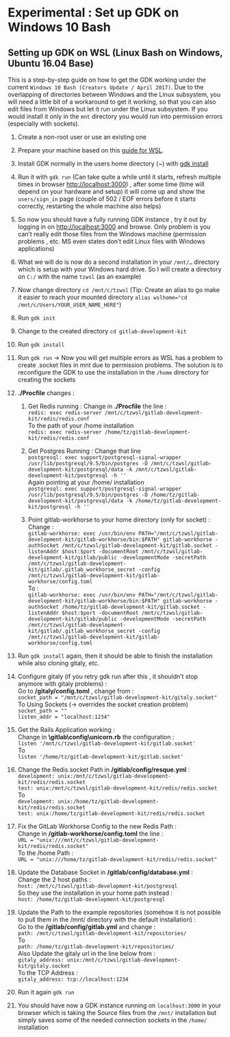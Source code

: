# **Experimental** : Set up GDK on Windows 10 Bash

## Setting up GDK on WSL (Linux Bash on Windows, Ubuntu 16.04 Base)

This is a step-by-step guide on how to get the GDK working under the current `Windows 10 Bash (Creators Update / April 2017)`. Due to the overlapping of directories between Windows and the Linux subsystem, you will need a little bit of a workaround to get it working, so that you can also edit files from Windows but let it run under the Linux subsystem. If you would install it only in the `mnt` directory you would run into permission errors (especially with sockets).

1. Create a non-root user or use an existing one

2. Prepare your machine based on this [guide for WSL](./prepare.md#experimental-windows-10-using-the-wsl-windows-subsystem-for-linux). 

3. Install GDK normally in the users home directory (~) with [gdk install](./set-up-gdk.md)

4. Run it with `gdk run` (Can take quite a while until it starts, refresh multiple times in browser [http://localhost:3000](http://localhost:3000)) , after some time (time will depend on your hardware and setup) it will come up and show the `users/sign_in` page (couple of 502 / EOF errors before it starts correctly, restarting the whole machine also helps)

5. So now you should have a fully running GDK instance , try it out by logging in on [http://localhost:3000](http://localhost:3000) and browse. Only problem is you can’t really edit those files from the Windows machine (permission problems , etc. MS even states don’t edit Linux files with Windows applications)

6. What we will do is now do a second installation in your `/mnt/…` directory which is setup with your Windows hard drive. So I will create a directory on `C:/` with the name `tzwsl` (as an example)

7. Now change directory `cd /mnt/c/tzwsl` (Tip: Create an alias to go make it easier to reach your mounted directory `alias wslhome="cd /mnt/c/Users/YOUR_USER_NAME_HERE"`)

8. Run `gdk init`

9. Change to the created directory `cd gitlab-development-kit`

10. Run `gdk install`

11. Run `gdk run` -> Now you will get multiple errors as WSL has a problem to create .socket files in mnt due to permission problems. The solution is to reconfigure the GDK to use the installation in the `/home` directory for creating the sockets

12. **./Procfile** changes :

    1. Get Redis running : 
Change in **./Procfile** the line :   
`redis: exec redis-server /mnt/c/tzwsl/gitlab-development-kit/redis/redis.conf`  
To the path of your /home installation  
`redis: exec redis-server /home/tz/gitlab-development-kit/redis/redis.conf`

    2. Get Postgres Running : 
Change that line  
`postgresql: exec support/postgresql-signal-wrapper /usr/lib/postgresql/9.5/bin/postgres -D /mnt/c/tzwsl/gitlab-development-kit/postgresql/data -k /mnt/c/tzwsl/gitlab-development-kit/postgresql -h ''`  
Again pointing at your /home/ installation  
`postgresql: exec support/postgresql-signal-wrapper /usr/lib/postgresql/9.5/bin/postgres -D /home/tz/gitlab-development-kit/postgresql/data -k /home/tz/gitlab-development-kit/postgresql -h ''`

    3. Point gitlab-workhorse to your home directory (only for socket) :   
Change :   
`gitlab-workhorse: exec /usr/bin/env PATH="/mnt/c/tzwsl/gitlab-development-kit/gitlab-workhorse/bin:$PATH" gitlab-workhorse -authSocket /mnt/c/tzwsl/gitlab-development-kit/gitlab.socket -listenAddr $host:$port -documentRoot /mnt/c/tzwsl/gitlab-development-kit/gitlab/public -developmentMode -secretPath /mnt/c/tzwsl/gitlab-development-kit/gitlab/.gitlab_workhorse_secret -config /mnt/c/tzwsl/gitlab-development-kit/gitlab-workhorse/config.toml`  
To :   
`gitlab-workhorse: exec /usr/bin/env PATH="/mnt/c/tzwsl/gitlab-development-kit/gitlab-workhorse/bin:$PATH" gitlab-workhorse -authSocket /home/tz/gitlab-development-kit/gitlab.socket -listenAddr $host:$port -documentRoot /mnt/c/tzwsl/gitlab-development-kit/gitlab/public -developmentMode -secretPath /mnt/c/tzwsl/gitlab-development-kit/gitlab/.gitlab_workhorse_secret -config /mnt/c/tzwsl/gitlab-development-kit/gitlab-workhorse/config.toml`

13. Run `gdk install` again, then it should be able to finish the installation while also cloning gitaly, etc.

14. Configure gitaly (if you retry gdk run after this , it shouldn’t stop anymore with gitaly problems) :   
Go to **/gitaly/config.toml** , change from :   
`socket_path = "/mnt/c/tzwsl/gitlab-development-kit/gitaly.socket"`  
To Using Sockets (-> overrides the socket creation problem)  
`socket_path = ""`  
`listen_addr = "localhost:1234"`

15. Get the Rails Application working :   
Change in **\gitlab\config\unicorn.rb** the configuration :   
`listen '/mnt/c/tzwsl/gitlab-development-kit/gitlab.socket'`  
To   
`listen '/home/tz/gitlab-development-kit/gitlab.socket'`

16. Change the Redis.socket Path in **/gitlab/config/resque.yml** :   
`development: unix:/mnt/c/tzwsl/gitlab-development-kit/redis/redis.socket`  
`test: unix:/mnt/c/tzwsl/gitlab-development-kit/redis/redis.socket`  
To   
`development: unix:/home/tz/gitlab-development-kit/redis/redis.socket`  
`test: unix:/home/tz/gitlab-development-kit/redis/redis.socket`  

17. Fix the GitLab Workhorse Config to the new Redis Path :   
Change in **/gitlab-workhorse/config.toml** the line :   
`URL = "unix:///mnt/c/tzwsl/gitlab-development-kit/redis/redis.socket"`  
To the /home Path :   
`URL = "unix:///home/tz/gitlab-development-kit/redis/redis.socket"`  

18. Update the Database Socket in **/gitlab/config/database.yml** :   
Change the 2 host paths :   
`host: /mnt/c/tzwsl/gitlab-development-kit/postgresql`  
So they use the installation in your home path instead :   
`host: /home/tz/gitlab-development-kit/postgresql`

19. Update the Path to the example repositories (somehow it is not possible to pull them in the /mnt/ directory with the default installation) :   
Go to the **/gitlab/config/gitlab.yml** and change :   
`path: /mnt/c/tzwsl/gitlab-development-kit/repositories/`  
To   
`path: /home/tz/gitlab-development-kit/repositories/`  
Also Update the gitaly url in the line below from :   
`gitaly_address: unix:/mnt/c/tzwsl/gitlab-development-kit/gitaly.socket`  
To the TCP Address :   
`gitaly_address: tcp://localhost:1234`

20. Run it again `gdk run`

21. You should have now a GDK instance running on `localhost:3000` in your browser which is taking the Source files from the `/mnt/` installation but simply saves some of the needed connection sockets in the `/home/` installation
